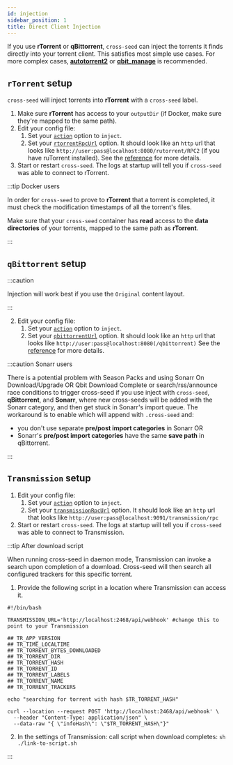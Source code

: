 ```yaml
---
id: injection
sidebar_position: 1
title: Direct Client Injection
---
```


If you use **rTorrent** or **qBittorrent**, `cross-seed` can inject the torrents
it finds directly into your torrent client. This satisfies most simple use
cases. For more complex cases,
[**autotorrent2**](https://github.com/JohnDoee/autotorrent2) or
[**qbit_manage**](https://github.com/StuffAnThings/qbit_manage) is recommended.

## `rTorrent` setup

`cross-seed` will inject torrents into **rTorrent** with a `cross-seed` label.

1. Make sure **rTorrent** has access to your `outputDir` (if Docker, make sure
   they're mapped to the same path).
2. Edit your config file:
    1. Set your [`action`](../reference/options#action) option to `inject`.
    2. Set your [`rtorrentRpcUrl`](../reference/options#rtorrentrpcurl) option.
       It should look like an `http` url that looks like
       `http://user:pass@localhost:8080/rutorrent/RPC2` (if you have ruTorrent
       installed). See the [reference](../reference/options#rtorrentrpcurl) for
       more details.
3. Start or restart `cross-seed`. The logs at startup will tell you if
   `cross-seed` was able to connect to rTorrent.

:::tip Docker users

In order for `cross-seed` to prove to **rTorrent** that a torrent is completed,
it must check the modification timestamps of all the torrent's files.

Make sure that your `cross-seed` container has **read** access to the **data
directories** of your torrents, mapped to the same path as **rTorrent**.

:::

## `qBittorrent` setup

:::caution

Injection will work best if you use the `Original` content layout.

:::

2. Edit your config file:
    1. Set your [`action`](../reference/options#action) option to `inject`.
    2. Set your [`qbittorrentUrl`](../reference/options#qbittorrenturl) option.
       It should look like an `http` url that looks like
       `http://user:pass@localhost:8080(/qbittorrent)` See the
       [reference](../reference/options#qbittorrenturl) for more details.

:::caution Sonarr users

There is a potential problem with Season Packs and using Sonarr On Download/Upgrade OR Qbit Download Complete or search/rss/announce race conditions to trigger cross-seed if you use inject with `cross-seed`, **qBittorrent**, and **Sonarr**,
where new cross-seeds will be added with the Sonarr category, and then get stuck
in Sonarr's import queue. The workaround is to enable which will append <category> with `.cross-seed` and:

-   you don't use separate **pre/post import categories** in Sonarr OR
-   Sonarr's **pre/post import categories** have the same **save path** in
    qBittorrent.

:::

## `Transmission` setup


1. Edit your config file:
    1. Set your [`action`](../reference/options#action) option to `inject`.
    2. Set your [`transmissionRpcUrl`](../reference/options#rtorrentrpcurl) option.
       It should look like an `http` url that looks like
       `http://user:pass@localhost:9091/transmission/rpc` 
2. Start or restart `cross-seed`. The logs at startup will tell you if
   `cross-seed` was able to connect to Transmission.

:::tip After download script

When running cross-seed in daemon mode, Transmission can invoke a search upon completion of a download. 
Cross-seed will then search all configured trackers for this specific torrent. 

1. Provide the following script in a location where Transmission can access it.
```shell script
#!/bin/bash

TRANSMISSION_URL='http://localhost:2468/api/webhook' #change this to point to your Transmission

## TR_APP_VERSION
## TR_TIME_LOCALTIME
## TR_TORRENT_BYTES_DOWNLOADED
## TR_TORRENT_DIR
## TR_TORRENT_HASH
## TR_TORRENT_ID
## TR_TORRENT_LABELS
## TR_TORRENT_NAME
## TR_TORRENT_TRACKERS

echo "searching for torrent with hash $TR_TORRENT_HASH"

curl --location --request POST 'http://localhost:2468/api/webhook' \
  --header "Content-Type: application/json" \
  --data-raw "{ \"infoHash\": \"$TR_TORRENT_HASH\"}"
```

2. In the settings of Transmission: call script when download completes: `sh ./link-to-script.sh`


:::